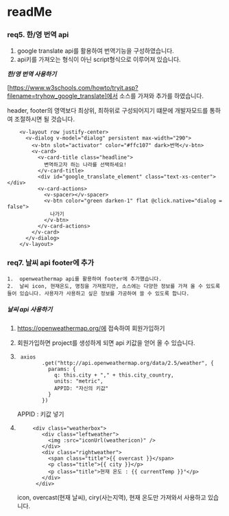 # readMe

### req5. 한/영 번역 api

1.  google translate api를 활용하여 번역기능을 구성하였습니다.
2.  api키를 가져오는 형식이 아닌 script형식으로 이루어져 있습니다. 



*****한/영 번역 사용하기*****

[https://www.w3schools.com/howto/tryit.asp?filename=tryhow_google_translate]에서 소스를 가져와 추가를 하였습니다. 

header, footer의 영역보다 최상위, 최하위로 구성되어지기 떄문에 개발자모드를 통하여 조절하시면 될 것습니다. 

```vue
    <v-layout row justify-center>
      <v-dialog v-model="dialog" persistent max-width="290">
        <v-btn slot="activator" color="#ffc107" dark>번역</v-btn>
        <v-card>
          <v-card-title class="headline">
            변역하고자 하는 나라를 선택하세요!
          </v-card-title>
          <div id="google_translate_element" class="text-xs-center"></div>
          <v-card-actions>
            <v-spacer></v-spacer>
            <v-btn color="green darken-1" flat @click.native="dialog = false">
              나가기
            </v-btn>
          </v-card-actions>
        </v-card>
      </v-dialog>
	</v-layout>
```

<!--추후에 css을 활용하여 쓰고자 하는 영역만 남겨주고 나머지는 hidden 처리하기-->



### req7. 날씨 api footer에 추가

	1.  openweathermap api를 활용하여 footer에 추가했습니다.
 	2.  날씨 icon, 현재온도, 명칭을 가져왔지만, 소스에는 다양한 정보를 가져 올 수 있도록 들어 있습니다. 사용자가 사용하고 싶은 정보를 가공하여 쓸 수 있도록 합니다. 



##### *날씨 api 사용하기*

1. https://openweathermap.org/에 접속하여 회원가입하기

2. 회원가입하면 project를 생성하게 되면 api 키값을 얻어 올 수 있습니다. 

3. ```vue
    axios
           .get("http://api.openweathermap.org/data/2.5/weather", {
             params: {
               q: this.city + "," + this.city_country,
               units: "metric",
               APPID: "자신의 키값"
             }
           })
   ```

   APPID : 키값 넣기

4. ```vue
        <div class="weatherbox">
           <div class="leftweather">
             <img :src="iconUrl(weathericon)" />
           </div>
           <div class="rightweather">
             <span class="title">{{ overcast }}</span>
             <p class="title">{{ city }}</p>
             <p class="title">현재 온도 : {{ currentTemp }}°</p>
           </div>
         </div>
   ```

   icon, overcast(현재 날씨), ciry(사는지역), 현재 온도만 가져와서 사용하고 있습니다. 

   <script>부문에 다양한 정보들이 있으니 사용하시기 바랍니다. 

   

### 추가기능 Kakaomap api 사용

	1. https://developers.kakao.com/features/kakao에 접속을 하셔서 로그인 및 회원가입을 합니다.
 	2. 프로젝트 생성을 하여 사용하실 map apikey를 얻어오셔서 4가지의 키값이 있는데 script 키값을 가져와서 사용을 합니다. 
 	3. 전용 url이 없기 떄문에 없는 분들은 http://localhost:8080으로 해주시거나 맞는 포트번호를 등록을 해주셔야 map을 사용할 수 있습니다.
 	4. http://apis.map.kakao.com/web/sample/basicMap/을 바탕으로 지도 생성을 해주시고, 사용자가 필요한 정보 및 기능은 apis.map.kakao.com 가이드를 보시면서 코드를 작성하시면 될 것 같습니다. 

```html
<!DOCTYPE html>
<html>
<head>
    <meta charset="utf-8">
    <title>지도 생성하기</title>
    
</head>
<body>
<!-- 지도를 표시할 div 입니다 -->
<div id="map" style="width:100%;height:350px;"></div>

<script type="text/javascript" src="//dapi.kakao.com/v2/maps/sdk.js?appkey=발급받은 APP KEY를 사용하세요"></script>
<script>
var mapContainer = document.getElementById('map'), // 지도를 표시할 div 
    mapOption = { 
        center: new kakao.maps.LatLng(33.450701, 126.570667), // 지도의 중심좌표
        level: 3 // 지도의 확대 레벨
    };

// 지도를 표시할 div와  지도 옵션으로  지도를 생성합니다
var map = new kakao.maps.Map(mapContainer, mapOption); 
</script>
</body>
</html>
```

<!-- 샘플코드입니다. 참고하셔서 vue 방식으로 작성하시거나 본 프로젝트 파일을 참고하셔서 쓰시면 될 것 같습니다. -->